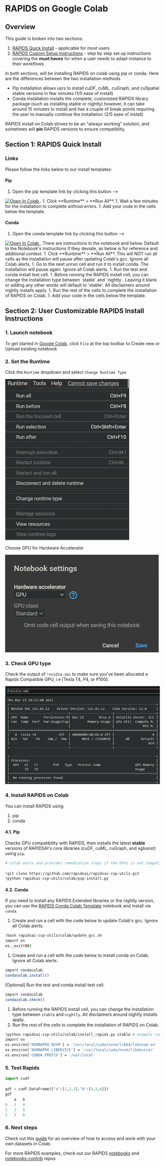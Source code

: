 # RAPIDS on Google Colab
## Overview
This guide is broken into two sections:
1. [RAPIDS Quick Install](#quick) - applicable for most users
2. [RAPIDS Custom Setup Instructions](#custom) - step by step set up instructions covering the **must haves** for when a user needs to adapt instance to their workflows

In both sections, will be installing RAPIDS on colab using pip or conda.  Here are the differences between the two installation methods
- Pip installation allows usrs to install cuDF, cuML, cuGraph, and cuSpatial stable versions in few minutes (1/5 ease of install)
- Conda installation installs the complete, customized RAPIDS library package (such as installing stable or nightly) however, it can take around 15 minutes to install and has a couple of break points requiring the user to manually continue the installation (2/5 ease of install)

RAPIDS install on Colab strives to be an "always working" solution, and sometimes will **pin** RAPIDS versions to ensure compatiblity.

## <a id="quick"></a>Section 1: RAPIDS Quick Install
### Links
Please follow the links below to our install templates:
#### Pip
1. Open the pip template link by clicking this button --> 
<a target="_blank" href="https://colab.research.google.com/drive/13sspqiEZwso4NYTbsflpPyNFaVAAxUgr">
  <img src="https://colab.research.google.com/assets/colab-badge.svg" alt="Open In Colab"/>
</a> .
1. Click **Runtime** > **Run All**.
1. Wait a few minutes for the installation to complete without errors.
1. Add your code in the cells below the template.

#### Conda
1. Open the conda template link by clicking this button --> 
<a target="_blank" href="https://colab.research.google.com/drive/1TAAi_szMfWqRfHVfjGSqnGVLr_ztzUM9">
  <img src="https://colab.research.google.com/assets/colab-badge.svg" alt="Open In Colab"/>
</a>  .  There are instructions in the notebook and below.  Default to the Notebook's instructions if they deviate, as below is for reference and additional context.
1. Click **Runtime** > **Run All**. This will NOT run all cells as the installation will pause after updating Colab's gcc.  Ignore all Colab alerts.
1. Go to the next unrun cell and run it to install conda.  The installation will pause again.  Ignore all Colab alerts.
1. Run the test and conda install test cell.
1. Before running the RAPIDS install cell, you can change the installation type between `stable` and `nightly`.  Leaving it blank or adding any other words will default to 'stable'.  All disclaimers around nightly installs apply.
1. Run the rest of the cells to complete the installation of RAPIDS on Colab.
1. Add your code in the cells below the template.

## <a id="custom"></a>Section 2: User Customizable RAPIDS Install Instructions
### 1. Launch notebook

To get started in [Google Colab](https://colab.research.google.com/), click `File` at the top toolbar to Create new or Upload existing notebook

### 2. Set the Runtime

Click the `Runtime` dropdown and select `Change Runtime Type`

![Screenshot of create runtime and runtime type](../images/googlecolab-select-runtime-type.png)

Choose GPU for Hardware Accelerator

![Screenshot of gpu for hardware accelerator](../images/googlecolab-select-gpu-hardware-accelerator.png)

### 3. Check GPU type

Check the output of `!nvidia-smi` to make sure you've been allocated a Rapids Compatible GPU, i.e [Tesla T4, P4, or P100].

![Screenshot of nvidia-smi](../images/googlecolab-output-nvidia-smi.png)

### 4. Install RAPIDS on Colab
You can install RAPIDS using
1. pip
1. conda

#### 4.1. Pip

Checks GPU compatibility with RAPIDS, then installs the latest **stable** versions of RAPIDSAI's core libraries (cuDF, cuML, cuGraph, and xgboost) using `pip`.

```bash
# Colab warns and provides remediation steps if the GPUs is not compatible with RAPIDS.

!git clone https://github.com/rapidsai/rapidsai-csp-utils.git
!python rapidsai-csp-utils/colab/pip-install.py
```

#### 4.2. Conda
If you need to install any RAPIDS Extended libraries or the nightly version, you can use the [RAPIDS Conda Colab Template](https://colab.research.google.com/drive/1TAAi_szMfWqRfHVfjGSqnGVLr_ztzUM9) notebook and install via `conda`.

1. Create and run a cell with the code below to update Colab's gcc.  Ignore all Colab alerts.
```bash
!bash rapidsai-csp-utils/colab/update_gcc.sh
import os
os._exit(00)
```
1. Create and run a cell with the code below to install conda on Colab.  Ignore all Colab alerts.
```bash
import condacolab
condacolab.install()
```
 [Optional] Run the test and conda install test cell.
```bash
import condacolab
condacolab.check()
```
1. Before running the RAPIDS install cell, you can change the installation type between `stable` and `nightly`.  All disclaimers around nightly installs apply.
1. Run the rest of the cells to complete the installation of RAPIDS on Colab.
```bash
!python rapidsai-csp-utils/colab/install_rapids.py stable # example runs stable
import os
os.environ['NUMBAPRO_NVVM'] = '/usr/local/cuda/nvvm/lib64/libnvvm.so'
os.environ['NUMBAPRO_LIBDEVICE'] = '/usr/local/cuda/nvvm/libdevice/'
os.environ['CONDA_PREFIX'] = '/usr/local'
```

### 5. Test Rapids

```python
import cudf

gdf = cudf.DataFrame({"a":[1,2,3],"b":[4,5,6]})
gdf
    a   b
0   1   4
1   2   5
2   3   6

```

### 6. Next steps

Check out this [guide](https://towardsdatascience.com/) for an overview of how to access and work with your own datasets in Colab.

For more RAPIDS examples, check out our RAPIDS [notebooks](https://github.com/rapidsai/notebooks) and [notebooks-contrib](https://github.com/rapidsai/notebooks-contrib) repos
